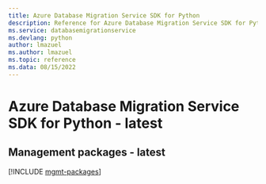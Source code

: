 ```yaml
---
title: Azure Database Migration Service SDK for Python
description: Reference for Azure Database Migration Service SDK for Python
ms.service: databasemigrationservice
ms.devlang: python
author: lmazuel
ms.author: lmazuel
ms.topic: reference
ms.data: 08/15/2022
---
```

# Azure Database Migration Service SDK for Python - latest

## Management packages - latest
[!INCLUDE [mgmt-packages](database-migration-service-mgmt-index.md)]
